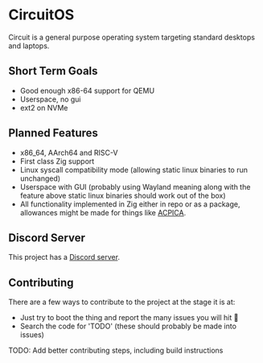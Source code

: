 # CircuitOS

Circuit is a general purpose operating system targeting standard desktops and laptops.

## Short Term Goals
- Good enough x86-64 support for QEMU
- Userspace, no gui
- ext2 on NVMe

## Planned Features
- x86_64, AArch64 and RISC-V
- First class Zig support
- Linux syscall compatibility mode (allowing static linux binaries to run unchanged)
- Userspace with GUI (probably using Wayland meaning along with the feature above static linux binaries should work out of the box)
- All functionality implemented in Zig either in repo or as a package, allowances might be made for things like [ACPICA](https://acpica.org/).

## Discord Server
This project has a [Discord server](https://discord.gg/GZMm2FS3).

## Contributing
There are a few ways to contribute to the project at the stage it is at:
- Just try to boot the thing and report the many issues you will hit 💩
- Search the code for 'TODO' (these should probably be made into issues)

TODO: Add better contributing steps, including build instructions
